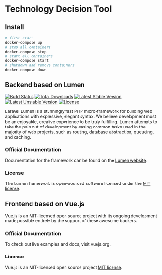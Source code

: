 # Technology Decision Tool

## Install

``` bash
# first start
docker-compose up
# stop all containers
docker-compose stop
# start all containers
docker-compose start
# shutdown and remove containers
docker-compose down
```

## Backend based on Lumen

[![Build Status](https://travis-ci.org/laravel/lumen-framework.svg)](https://travis-ci.org/laravel/lumen-framework)
[![Total Downloads](https://poser.pugx.org/laravel/lumen-framework/d/total.svg)](https://packagist.org/packages/laravel/lumen-framework)
[![Latest Stable Version](https://poser.pugx.org/laravel/lumen-framework/v/stable.svg)](https://packagist.org/packages/laravel/lumen-framework)
[![Latest Unstable Version](https://poser.pugx.org/laravel/lumen-framework/v/unstable.svg)](https://packagist.org/packages/laravel/lumen-framework)
[![License](https://poser.pugx.org/laravel/lumen-framework/license.svg)](https://packagist.org/packages/laravel/lumen-framework)

Laravel Lumen is a stunningly fast PHP micro-framework for building web applications with expressive, elegant syntax. We believe development must be an enjoyable, creative experience to be truly fulfilling. Lumen attempts to take the pain out of development by easing common tasks used in the majority of web projects, such as routing, database abstraction, queueing, and caching.

### Official Documentation

Documentation for the framework can be found on the [Lumen website](https://lumen.laravel.com/docs).

### License

The Lumen framework is open-sourced software licensed under the [MIT license](https://opensource.org/licenses/MIT).


## Frontend based on Vue.js

Vue.js is an MIT-licensed open source project with its ongoing development made possible entirely by the support of these awesome backers. 

### Official Documentation

To check out live examples and docs, visit vuejs.org.

### License

Vue.js is an MIT-licensed open source project [MIT license](https://opensource.org/licenses/MIT).
